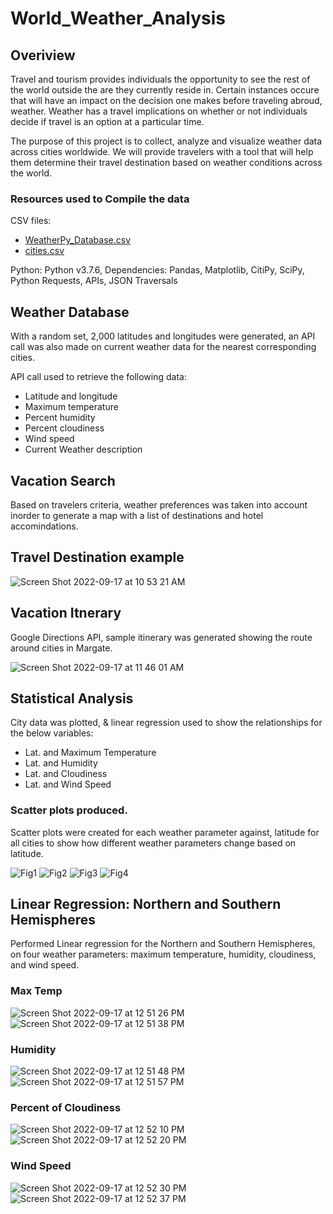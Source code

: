 # World_Weather_Analysis

## Overiview
Travel and tourism provides individuals the opportunity to see the rest of the world outside the are they currently reside in. Certain instances occure that will have an impact on the decision one makes before traveling abroud, weather. Weather has a travel implications on whether or not individuals decide if travel is an option at a particular time.

The purpose of this project is to collect, analyze and visualize weather data across cities worldwide. We will provide travelers with a tool that will help  them determine their travel destination based on weather conditions across the world.

### Resources used to Compile the data
CSV files:
- [WeatherPy_Database.csv](https://github.com/jbailey2705/World_Weather_Analysis/files/9592210/WeatherPy_Database.csv)
- [cities.csv](https://github.com/jbailey2705/World_Weather_Analysis/files/9592219/cities.csv)

Python: Python v3.7.6, Dependencies: Pandas, Matplotlib, CitiPy, SciPy, Python Requests, APIs, JSON Traversals

## Weather Database
With a random set, 2,000 latitudes and longitudes were generated, an API call was also made on current weather data for the nearest corresponding cities.

API call used to retrieve the following data:

- Latitude and longitude
- Maximum temperature
- Percent humidity
- Percent cloudiness
- Wind speed
- Current Weather description

## Vacation Search
Based on travelers criteria, weather preferences was taken into account inorder to generate a map with a list of destinations and hotel accomindations.

## Travel Destination example

![Screen Shot 2022-09-17 at 10 53 21 AM](https://user-images.githubusercontent.com/109354592/190868880-32cb91a6-f23d-40e7-a4a6-030a1cf21270.png)

## Vacation Itnerary
Google Directions API, sample itinerary was generated showing the route around cities in Margate.

![Screen Shot 2022-09-17 at 11 46 01 AM](https://user-images.githubusercontent.com/109354592/190869045-a660366d-d8f8-4a94-bde3-01be8aab0014.png)

## Statistical Analysis
City data was plotted, & linear regression used to show the relationships for the below variables:
- Lat. and Maximum Temperature
- Lat. and Humidity
- Lat. and Cloudiness
- Lat. and Wind Speed

### Scatter plots produced.
Scatter plots were created for each weather parameter against, latitude for all cities to show how different weather parameters change based on latitude.

![Fig1](https://user-images.githubusercontent.com/109354592/190869261-6ab0fbd1-2656-4c42-8e59-31f6f50150a5.jpeg)
![Fig2](https://user-images.githubusercontent.com/109354592/190869262-5cd27cd5-4e92-48b8-828c-19523c8c523a.jpeg)
![Fig3](https://user-images.githubusercontent.com/109354592/190869263-183187b0-1581-4689-b5eb-0336fe7959f8.jpeg)
![Fig4](https://user-images.githubusercontent.com/109354592/190869264-d674d926-1093-4a95-8418-defaa1c92f12.jpeg)

## Linear Regression: Northern and Southern Hemispheres
Performed Linear regression for the Northern and Southern Hemispheres, on four weather parameters: maximum temperature, humidity, cloudiness, and wind speed.

### Max Temp
![Screen Shot 2022-09-17 at 12 51 26 PM](https://user-images.githubusercontent.com/109354592/190870404-4da75c8e-9ac0-4742-811e-3f12f44bb480.png)
![Screen Shot 2022-09-17 at 12 51 38 PM](https://user-images.githubusercontent.com/109354592/190870406-0fcc309d-23d1-4979-9a9a-71e6c1f0dd5d.png)
### Humidity
![Screen Shot 2022-09-17 at 12 51 48 PM](https://user-images.githubusercontent.com/109354592/190870407-984e03bd-9b4b-4e9a-abe1-be466b66e906.png)
![Screen Shot 2022-09-17 at 12 51 57 PM](https://user-images.githubusercontent.com/109354592/190870408-14ed9571-6005-4efb-9800-7092775072f9.png)
### Percent of Cloudiness
![Screen Shot 2022-09-17 at 12 52 10 PM](https://user-images.githubusercontent.com/109354592/190870374-8ed46339-6b4d-4622-829f-72d198c17441.png)
![Screen Shot 2022-09-17 at 12 52 20 PM](https://user-images.githubusercontent.com/109354592/190870376-4add2671-051e-4ec2-a9b1-97b7bda215b3.png)
### Wind Speed
![Screen Shot 2022-09-17 at 12 52 30 PM](https://user-images.githubusercontent.com/109354592/190870377-fc235f8f-79d4-4b41-a26f-b7c0acf7155e.png)
![Screen Shot 2022-09-17 at 12 52 37 PM](https://user-images.githubusercontent.com/109354592/190870378-6e4774f6-fff7-483b-8e64-efae9262597b.png)
